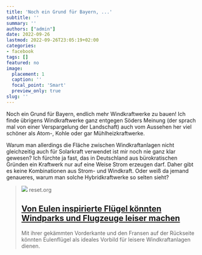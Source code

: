 ```yaml
---
title: 'Noch ein Grund für Bayern, ...'
subtitle: ''
summary: ''
authors: ["admin"]
date: 2022-09-26
lastmod: 2022-09-26T23:05:19+02:00
categories:
- facebook
tags: []
featured: no
image:
  placement: 1
  caption: ''
  focal_point: 'Smart'
  preview_only: true
slug: ''
---
```

Noch ein Grund für Bayern, endlich mehr Windkraftwerke zu bauen! Ich finde übrigens Windkraftwerke ganz entgegen Söders Meinung (der sprach mal von einer Verspargelung der Landschaft) auch vom Aussehen her viel schöner als Atom-, Kohle oder gar Mühlheizkraftwerke. 

Warum man allerdings die Fläche zwischen Windkraftanlagen nicht gleichzeitig auch für Solarkraft verwendet ist mir noch nie ganz klar gewesen? Ich fürchte ja fast, das in Deutschland aus bürokratischen Gründen ein Kraftwerk nur auf eine Weise Strom erzeugen darf. Daher gibt es keine Kombinationen aus Strom- und Windkraft. Oder weiß da jemand genaueres, warum man solche Hybridkraftwerke so selten sieht?
> [![](https://reset.org/app/uploads/2022/08/Screenshot-2022-08-25-at-12.39.44.jpg)](https://reset.org/von-eulen-inspirierte-fluegel-koennten-windparks-und-flugzeuge-leiser-machen/)
> reset.org
> ## [Von Eulen inspirierte Flügel könnten Windparks und Flugzeuge leiser machen](https://reset.org/von-eulen-inspirierte-fluegel-koennten-windparks-und-flugzeuge-leiser-machen/)
>
>Mit ihrer gekämmten Vorderkante und den Fransen auf der Rückseite könnten Eulenflügel als ideales Vorbild für leisere Windkraftanlagen dienen.

